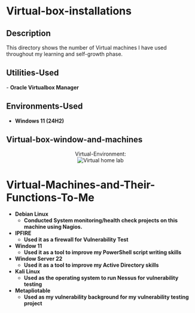 # Virtual-box-installations


<h2>Description</h2>
This directory shows the number of Virtual machines I have used throughout my learning and self-growth phase.
<br />


<h2>Utilities-Used</h2>
- <b>Oracle Virtualbox Manager</b>  

<h2>Environments-Used </h2>

- <b>Windows 11 (24H2)</b> 

<h2>Virtual-box-window-and-machines</h2>

<p align="center">
Virtual-Environment</b>: <br/>
<img src="https://imgur.com/IyCyIxp.png" alt="Virtual home lab"/>
<br />

# Virtual-Machines-and-Their-Functions-To-Me
- <b> Debian Linux</b>
  - <b> Conducted System monitoring/health check projects on this machine using Nagios.</b>
- <b> IPFIRE</b>
  - <b> Used it as a firewall for Vulnerability Test</b>
- <b> Window 11 </b>
  - <b> Used it as a tool to improve my PowerShell script writing skills </b>
- <b> Window Server 22</b>
  - <b> Used it as a tool to improve my Active Directory skills </b>
- <b> Kali Linux</b>
  - <b> Used as the operating system to run Nessus for vulnerability testing </b>
- <b> Metapliotable </b>
  - <b> Used as my vulnerability background for my vulnerability testing project</b>



<!--
 ```diff
- text in red
+ text in green
! text in orange
# text in gray
@@ text in purple (and bold)@@
```
--!>

